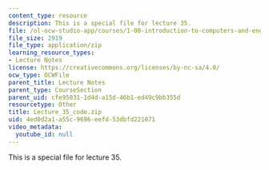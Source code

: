 ```yaml
---
content_type: resource
description: This is a special file for lecture 35.
file: /ol-ocw-studio-app/courses/1-00-introduction-to-computers-and-engineering-problem-solving-spring-2012/4ed0d2a1a55c9696eefd53dbfd221071_Lecture_35_code.zip
file_size: 2919
file_type: application/zip
learning_resource_types:
- Lecture Notes
license: https://creativecommons.org/licenses/by-nc-sa/4.0/
ocw_type: OCWFile
parent_title: Lecture Notes
parent_type: CourseSection
parent_uid: cfe95031-1d4d-a15d-46b1-ed49c9bb355d
resourcetype: Other
title: Lecture_35_code.zip
uid: 4ed0d2a1-a55c-9696-eefd-53dbfd221071
video_metadata:
  youtube_id: null
---
```

This is a special file for lecture 35.